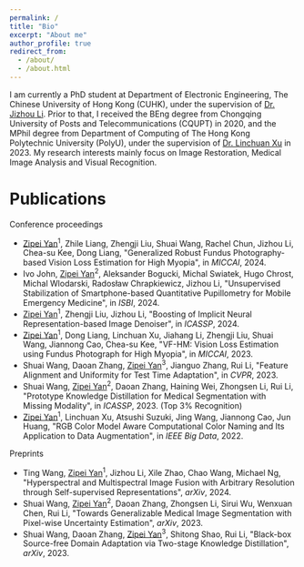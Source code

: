 ```yaml
---
permalink: /
title: "Bio"
excerpt: "About me"
author_profile: true
redirect_from: 
  - /about/
  - /about.html
---
```


<!-- I am currently an MPhil student under the supervision of [Dr. Linchuan Xu](https://xulinchuan.github.io/) at Department of Computing, The Hong Kong Polytechnic University (HK PolyU). Prior to that, I received my B.Eng. degree from Chongqing University of Posts and Telecommunications (CQUPT) in 2020.  -->
<!-- I am currently a Research Assistant at School of Data Science, City University of Hong Kong (CityU), under the supervision of [Dr. Jizhou Li](http://jizhou.li/). Prior to that, I received the BEng degree from Chongqing University of Posts and Telecommunications (CQUPT) in 2020, and the MPhil degree from Department of Computing of the Hong Kong Polytechnic University (PolyU), under the supervision of [Dr. Linchuan Xu](https://xulinchuan.github.io/) in 2023. My research interests mainly focus on Image Restoration, Medical Image Analysis and Visual Recognition. -->

I am currently a PhD student at Department of Electronic Engineering, The Chinese University of Hong Kong (CUHK), under the supervision of [Dr. Jizhou Li](http://jizhou.li/). Prior to that, I received the BEng degree from Chongqing University of Posts and Telecommunications (CQUPT) in 2020, and the MPhil degree from Department of Computing of The Hong Kong Polytechnic University (PolyU), under the supervision of [Dr. Linchuan Xu](https://xulinchuan.github.io/) in 2023. My research interests mainly focus on Image Restoration, Medical Image Analysis and Visual Recognition.

<!-- Experience
======

- Research Intern

- Research Assitant -->

Publications
======

Conference proceedings
- <ins>Zipei Yan</ins><sup>1</sup>, Zhile Liang, Zhengji Liu, Shuai Wang, Rachel Chun, Jizhou Li, Chea-su Kee, Dong Liang, "Generalized Robust Fundus Photography-based Vision Loss Estimation for High Myopia", in *MICCAI*, 2024.
- Ivo John, <ins>Zipei Yan</ins><sup>2</sup>, Aleksander Bogucki, Michal Swiatek, Hugo Chrost, Michal Wlodarski, Radosław Chrapkiewicz, Jizhou Li, "Unsupervised Stabilization of Smartphone-based Quantitative Pupillometry for Mobile Emergency Medicine", in *ISBI*, 2024.
- <ins>Zipei Yan</ins><sup>1</sup>, Zhengji Liu, Jizhou Li, "Boosting of Implicit Neural Representation-based Image Denoiser", in *ICASSP*, 2024.
- <ins>Zipei Yan</ins><sup>1</sup>, Dong Liang, Linchuan Xu, Jiahang Li, Zhengji Liu, Shuai Wang, Jiannong Cao, Chea-su Kee, "VF-HM: Vision Loss Estimation using Fundus Photograph for High Myopia", in *MICCAI*, 2023.
- Shuai Wang, Daoan Zhang, <ins>Zipei Yan</ins><sup>3</sup>, Jianguo Zhang, Rui Li, "Feature Alignment and Uniformity for Test Time Adaptation", in *CVPR*, 2023.
- Shuai Wang, <ins>Zipei Yan</ins><sup>2</sup>, Daoan Zhang, Haining Wei, Zhongsen Li, Rui Li, "Prototype Knowledge Distillation for Medical Segmentation with Missing Modality", in *ICASSP*, 2023. (Top 3% Recognition)
- <ins>Zipei Yan</ins><sup>1</sup>, Linchuan Xu, Atsushi Suzuki, Jing Wang, Jiannong Cao, Jun Huang, "RGB Color Model Aware Computational Color Naming and Its Application to Data Augmentation", in *IEEE Big Data*, 2022.

Preprints
- Ting Wang, <ins>Zipei Yan</ins><sup>1</sup>, Jizhou Li, Xile Zhao, Chao Wang, Michael Ng, "Hyperspectral and Multispectral Image Fusion with Arbitrary Resolution through Self-supervised Representations", *arXiv*, 2024.
- Shuai Wang, <ins>Zipei Yan</ins><sup>2</sup>, Daoan Zhang, Zhongsen Li, Sirui Wu, Wenxuan Chen, Rui Li, "Towards Generalizable Medical Image Segmentation with Pixel-wise Uncertainty Estimation", *arXiv*, 2023.
- Shuai Wang, Daoan Zhang, <ins>Zipei Yan</ins><sup>3</sup>, Shitong Shao, Rui Li, "Black-box Source-free Domain Adaptation via Two-stage Knowledge Distillation", *arXiv*, 2023.